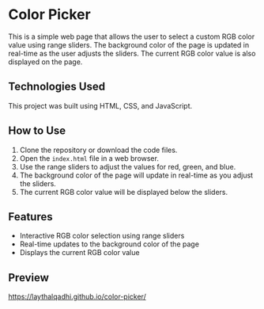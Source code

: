 # Color Picker

This is a simple web page that allows the user to select a custom RGB color value using range sliders. The background color of the page is updated in real-time as the user adjusts the sliders. The current RGB color value is also displayed on the page.

## Technologies Used

This project was built using HTML, CSS, and JavaScript.

## How to Use

1. Clone the repository or download the code files.
2. Open the `index.html` file in a web browser.
3. Use the range sliders to adjust the values for red, green, and blue.
4. The background color of the page will update in real-time as you adjust the sliders.
5. The current RGB color value will be displayed below the sliders.

## Features

- Interactive RGB color selection using range sliders
- Real-time updates to the background color of the page
- Displays the current RGB color value

## Preview

https://laythalqadhi.github.io/color-picker/
